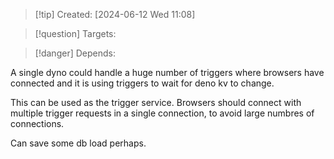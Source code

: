
>[!tip] Created: [2024-06-12 Wed 11:08]

>[!question] Targets: 

>[!danger] Depends: 

A single dyno could handle a huge number of triggers where browsers have connected and it is using triggers to wait for deno kv to change.

This can be used as the trigger service.
Browsers should connect with multiple trigger requests in a single connection, to avoid large numbres of connections.

Can save some db load perhaps.

